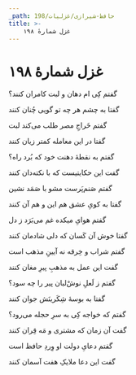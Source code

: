 ```yaml
---
_path: حافظ-شیرازی/غزلیات/198
title: >-
    غزل شمارهٔ ۱۹۸
---
```

# غزل شمارهٔ ۱۹۸

<div class="b" id="bn1"><div class="m1"><p>گفتم کِی ام دهان و لبت کامران کنند؟</p></div>
<div class="m2"><p>گفتا به چشم هر چه تو گویی چُنان کنند</p></div></div>
<div class="b" id="bn2"><div class="m1"><p>گفتم خَراجِ مصر طلب می‌کند لبت</p></div>
<div class="m2"><p>گفتا در این معامله کمتر زیان کنند</p></div></div>
<div class="b" id="bn3"><div class="m1"><p>گفتم به نقطهٔ دهنت خود که بُرد راه؟</p></div>
<div class="m2"><p>گفت این حکایتیست که با نکته‌دان کنند</p></div></div>
<div class="b" id="bn4"><div class="m1"><p>گفتم صَنم‌پَرست مشو با صَمَد نشین</p></div>
<div class="m2"><p>گفتا به کویِ عشق هم این و هم آن کنند</p></div></div>
<div class="b" id="bn5"><div class="m1"><p>گفتم هوایِ میکده غم می‌بَرَد ز دل</p></div>
<div class="m2"><p>گفتا خوش آن کَسان که دلی شادمان کنند</p></div></div>
<div class="b" id="bn6"><div class="m1"><p>گفتم شراب و خِرقه نه آیینِ مذهب است</p></div>
<div class="m2"><p>گفت این عمل به مذهبِ پیرِ مغان کنند</p></div></div>
<div class="b" id="bn7"><div class="m1"><p>گفتم ز لَعلِ نوش‌ْلبان پیر را چه سود؟</p></div>
<div class="m2"><p>گفتا به بوسهٔ شِکَرینَش جوان کنند</p></div></div>
<div class="b" id="bn8"><div class="m1"><p>گفتم که خواجه کِی به سرِ حجله می‌رود؟</p></div>
<div class="m2"><p>گفت آن زمان که مشتری و مَه قِران کنند</p></div></div>
<div class="b" id="bn9"><div class="m1"><p>گفتم دعایِ دولت او وِردِ حافظ است</p></div>
<div class="m2"><p>گفت این دعا ملایکِ هفت آسمان کنند</p></div></div>

